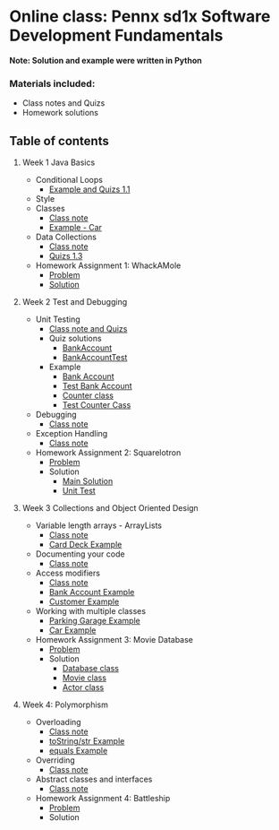 # Online class: Pennx sd1x Software Development Fundamentals
**Note: Solution and example were written in Python**
### Materials included:
- Class notes and Quizs
- Homework solutions

## Table of contents
1. Week 1 Java Basics
    - Conditional Loops
        - [Example and Quizs 1.1](https://github.com/cd155/PennX_SD1x/blob/master/Week1%20Java%20Basics/conditionals_loops.py)
    - Style
    - Classes
        - [Class note](https://github.com/cd155/PennX_SD1x/blob/master/Week1%20Java%20Basics/classes.md)
        - [Example - Car](https://github.com/cd155/PennX_SD1x/blob/master/Week1%20Java%20Basics/car.py)
    - Data Collections
        - [Class note](https://github.com/cd155/PennX_SD1x/blob/master/Week1%20Java%20Basics/data_collections.md)
        - [Quizs 1.3](https://github.com/cd155/PennX_SD1x/blob/master/Week1%20Java%20Basics/data_collections.py)
    - Homework Assignment 1: WhackAMole
        - [Problem](https://github.com/cd155/PennX_SD1x/blob/master/Week1%20Java%20Basics/whackamole.md)
        - [Solution](https://github.com/cd155/PennX_SD1x/blob/master/Week1%20Java%20Basics/whack_a_mole.py)

2. Week 2 Test and Debugging
    - Unit Testing
        - [Class note and Quizs](https://github.com/cd155/PennX_SD1x/blob/master/Week2%20Testing%20and%20Debugging/unit_testing.md)
        - Quiz solutions
            - [BankAccount](https://github.com/cd155/PennX_SD1x/blob/master/Week2%20Testing%20and%20Debugging/bank_account.py)
            - [BankAccountTest](https://github.com/cd155/PennX_SD1x/blob/master/Week2%20Testing%20and%20Debugging/bank_account_quiz_two.py)
        - Example
            - [Bank Account](https://github.com/cd155/PennX_SD1x/blob/master/Week2%20Testing%20and%20Debugging/bank_account.py)
            - [Test Bank Account](https://github.com/cd155/PennX_SD1x/blob/master/Week2%20Testing%20and%20Debugging/test_bank_account.py)
            - [Counter class](https://github.com/cd155/PennX_SD1x/blob/master/Week2%20Testing%20and%20Debugging/counter.py)
            - [Test Counter Cass](https://github.com/cd155/PennX_SD1x/blob/master/Week2%20Testing%20and%20Debugging/test_counter.py)
    - Debugging
        - [Class note](https://github.com/cd155/PennX_SD1x/blob/master/Week2%20Testing%20and%20Debugging/debugging.md)
    - Exception Handling
        - [Class note](https://github.com/cd155/PennX_SD1x/blob/master/Week2%20Testing%20and%20Debugging/exception_handling.md)
    - Homework Assignment 2: Squarelotron
        - [Problem](https://github.com/cd155/PennX_SD1x/blob/master/Week2%20Testing%20and%20Debugging/squarelotron.md)
        - Solution
            - [Main Solution](https://github.com/cd155/PennX_SD1x/blob/master/Week2%20Testing%20and%20Debugging/squarelotron.py)
            - [Unit Test](https://github.com/cd155/PennX_SD1x/blob/master/Week2%20Testing%20and%20Debugging/test_squarelotron.py)
3. Week 3 Collections and Object Oriented Design
    - Variable length arrays - ArrayLists
        - [Class note](https://github.com/cd155/PennX_SD1x/blob/master/Week3%20Collections%20and%20Object%20Oriented%20Design/arraylists.md)
        - [Card Deck Example](https://github.com/cd155/PennX_SD1x/blob/master/Week3%20Collections%20and%20Object%20Oriented%20Design/card.py)
    - Documenting your code
        - [Class note](https://github.com/cd155/PennX_SD1x/blob/master/Week3%20Collections%20and%20Object%20Oriented%20Design/documentation.md)
    - Access modifiers
        - [Class note](https://github.com/cd155/PennX_SD1x/blob/master/Week3%20Collections%20and%20Object%20Oriented%20Design/access_modifiers.md)
        - [Bank Account Example](https://github.com/cd155/PennX_SD1x/blob/master/Week3%20Collections%20and%20Object%20Oriented%20Design/bank_account.py)
        - [Customer Example](https://github.com/cd155/PennX_SD1x/blob/master/Week3%20Collections%20and%20Object%20Oriented%20Design/customer.py)
    - Working with multiple classes
        - [Parking Garage Example](https://github.com/cd155/PennX_SD1x/blob/master/Week3%20Collections%20and%20Object%20Oriented%20Design/parking_garage.py)
        - [Car Example](https://github.com/cd155/PennX_SD1x/blob/master/Week3%20Collections%20and%20Object%20Oriented%20Design/car.py)
    - Homework Assignment 3: Movie Database
        - [Problem](https://github.com/cd155/PennX_SD1x/blob/master/Week3%20Collections%20and%20Object%20Oriented%20Design/movie_database.md)
        - Solution
            - [Database class](https://github.com/cd155/PennX_SD1x/blob/master/Week3%20Collections%20and%20Object%20Oriented%20Design/movie_database.py)
            - [Movie class](https://github.com/cd155/PennX_SD1x/blob/master/Week3%20Collections%20and%20Object%20Oriented%20Design/movie.py)
            - [Actor class](https://github.com/cd155/PennX_SD1x/blob/master/Week3%20Collections%20and%20Object%20Oriented%20Design/actor.py)
4. Week 4: Polymorphism
    - Overloading
        - [Class note](https://github.com/cd155/PennX_SD1x/blob/master/Week4%20Polymorphism/overloading.md)
        - [toString/str Example](https://github.com/cd155/PennX_SD1x/blob/master/Week4%20Polymorphism/car.py)
        - [equals Example](https://github.com/cd155/PennX_SD1x/blob/master/Week4%20Polymorphism/car.py)
    - Overriding
        - [Class note](https://github.com/cd155/PennX_SD1x/blob/master/Week4%20Polymorphism/overriding.md)
    - Abstract classes and interfaces
        - [Class note](https://github.com/cd155/PennX_SD1x/blob/master/Week4%20Polymorphism/abstract_classes_and_interfaces.md)
    - Homework Assignment 4: Battleship
        - [Problem](https://github.com/cd155/PennX_SD1x/blob/master/Week4%20Polymorphism/battleship.md)
        - Solution